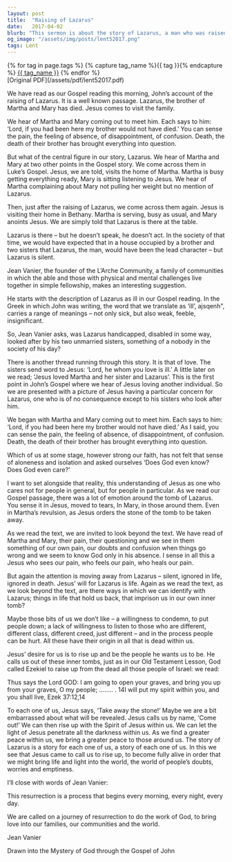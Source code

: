 ```yaml
---
layout: post
title:  "Raising of Lazarus"
date:   2017-04-02
blurb: "This sermon is about the story of Lazarus, a man who was raised from the dead by Jesus. The sermon explores the themes of love, death, and resurrection, and how these themes relate to our own lives. It suggests that Jesus' love for Lazarus, and his power to bring him back to life, is a metaphor for the spiritual resurrection that we can all experience."
og_image: "/assets/img/posts/lent52017.png"
tags: Lent
---    
```

<div class="tag-pills">
  {% for tag in page.tags %}
    {% capture tag_name %}{{ tag }}{% endcapture %}
    <a href="{{ site.baseurl }}/tag/{{ tag_name | slugify }}" class="tag-pill">{{ tag_name }}</a>
  {% endfor %}
</div>
[Original PDF](/assets/pdf/lent52017.pdf)

We have read as our Gospel reading this morning, John’s account of the raising of Lazarus. It is a well known passage. Lazarus, the brother of Martha and Mary has died. Jesus comes to visit the family.

We hear of Martha and Mary coming out to meet him. Each says to him: ‘Lord, if you had been here my brother would not have died.’ You can sense the pain, the feeling of absence, of disappointment, of confusion. Death, the death of their brother has brought everything into question.

But what of the central figure in our story, Lazarus. We hear of Martha and Mary at two other points in the Gospel story. We come across them in Luke’s Gospel. Jesus, we are told, visits the home of Martha. Martha is busy getting everything ready, Mary is sitting listening to Jesus. We hear of Martha complaining about Mary not pulling her weight but no mention of Lazarus.

Then, just after the raising of Lazarus, we come across them again. Jesus is visiting their home in Bethany. Martha is serving, busy as usual, and Mary anoints Jesus. We are simply told that Lazarus is there at the table.

Lazarus is there – but he doesn’t speak, he doesn’t act. In the society of that time, we would have expected that in a house occupied by a brother and two sisters that Lazarus, the man, would have been the lead character – but Lazarus is silent.

Jean Vanier, the founder of the L’Arche Community, a family of communities in which the able and those with physical and mental challenges live together in simple fellowship, makes an interesting suggestion.

He starts with the description of Lazarus as ill in our Gospel reading. In the Greek in which John was writing, the word that we translate as ‘ill’, ajsqenh", carries a range of meanings – not only sick, but also weak, feeble, insignificant.

So, Jean Vanier asks, was Lazarus handicapped, disabled in some way, looked after by his two unmarried sisters, something of a nobody in the society of his day?

There is another thread running through this story. It is that of love. The sisters send word to Jesus: ‘Lord, he whom you love is ill.’ A little later on we read; ‘Jesus loved Martha and her sister and Lazarus’. This is the first point in John’s Gospel where we hear of Jesus loving another individual. So we are presented with a picture of Jesus having a particular concern for Lazarus, one who is of no consequence except to his sisters who look after him.

We began with Martha and Mary coming out to meet him. Each says to him: ‘Lord, if you had been here my brother would not have died.’ As I said, you can sense the pain, the feeling of absence, of disappointment, of confusion. Death, the death of their brother has brought everything into question.

Which of us at some stage, however strong our faith, has not felt that sense of aloneness and isolation and asked ourselves ‘Does God even know? Does God even care?’

I want to set alongside that reality, this understanding of Jesus as one who cares not for people in general, but for people in particular. As we read our Gospel passage, there was a lot of emotion around the tomb of Lazarus. You sense it in Jesus, moved to tears, In Mary, in those around them. Even in Martha’s revulsion, as Jesus orders the stone of the tomb to be taken away.

As we read the text, we are invited to look beyond the text. We have read of Martha and Mary, their pain, their questioning and we see in them something of our own pain, our doubts and confusion when things go wrong and we seem to know God only in his absence. I sense in all this a Jesus who sees our pain, who feels our pain, who heals our pain.

But again the attention is moving away from Lazarus – silent, ignored in life, ignored in death. Jesus’ will for Lazarus is life. Again as we read the text, as we look beyond the text, are there ways in which we can identify with Lazarus; things in life that hold us back, that imprison us in our own inner tomb?

Maybe those bits of us we don’t like – a willingness to condemn, to put people down; a lack of willingness to listen to those who are different, different class, different creed, just different – and in the process people can be hurt. All these have their origin in all that is dead within us.

Jesus’ desire for us is to rise up and be the people he wants us to be. He calls us out of these inner tombs, just as in our Old Testament Lesson, God called Ezekiel to raise up from the dead all those people of Israel: we read:

Thus says the Lord GOD: I am going to open your graves, and bring you up from your graves, O my people; …….. . 14I will put my spirit within you, and you shall live, Ezek 37:12,14

To each one of us, Jesus says, ‘Take away the stone!’ Maybe we are a bit embarrassed about what will be revealed. Jesus calls us by name, ‘Come out!’ We can then rise up with the Spirit of Jesus within us. We can let the light of Jesus penetrate all the darkness within us. As we find a greater peace within us, we bring a greater peace to those around us. The story of Lazarus is a story for each one of us, a story of each one of us. In this we see that Jesus came to call us to rise up, to become fully alive in order that we might bring life and light into the world, the world of people’s doubts, worries and emptiness.

I’ll close with words of Jean Vanier:

This resurrection is a process that begins every morning, every night, every day.

We are called on a journey of resurrection to do the work of God, to bring love into our families, our communities and the world.

Jean Vanier

Drawn into the Mystery of God through the Gospel of John
